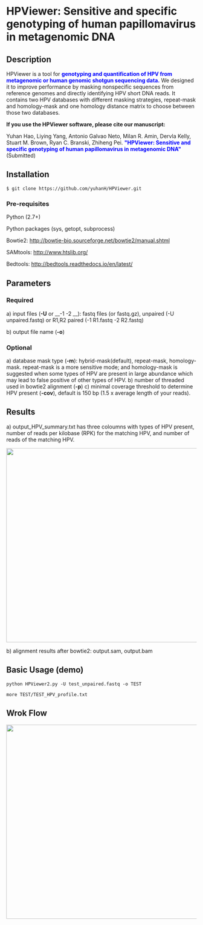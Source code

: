 # HPViewer: Sensitive and specific genotyping of human papillomavirus in metagenomic DNA

##  Description
HPViewer is a tool for <span style="color:blue">__genotyping and quantification of HPV from metagenomic or human genomic shotgun sequencing data.__</span>  We designed it to improve performance by masking nonspecific sequences from reference genomes and directly identifying HPV short DNA reads. It contains two HPV databases with different masking strategies, repeat-mask and homology-mask and one homology distance matrix to choose between those two databases.

__If you use the HPViewer software, please cite our manuscript:__

Yuhan Hao, Liying Yang, Antonio Galvao Neto, Milan R. Amin, Dervla Kelly, Stuart M. Brown, Ryan C. Branski, Zhiheng Pei.<span style="color:blue"> __"HPViewer: Sensitive and specific genotyping of human papillomavirus in metagenomic DNA"__</span>  (Submitted)



##  Installation
```{bash eval=FALSE}
$ git clone https://github.com/yuhanH/HPViewer.git
```

###  Pre-requisites

Python (2.7+)

Python packages (sys, getopt, subprocess)

Bowtie2: http://bowtie-bio.sourceforge.net/bowtie2/manual.shtml

SAMtools: http://www.htslib.org/

Bedtools: http://bedtools.readthedocs.io/en/latest/

##  Parameters
###  Required
a) input files (__-U__ or __-1  -2 __): fastq files (or fastq.gz), unpaired (-U unpaired.fastq) or R1,R2 paired (-1 R1.fastq -2 R2.fastq)

b) output file name (__-o__)

###  Optional
a) database mask type (__-m__):  hybrid-mask(default), repeat-mask, homology-mask. repeat-mask is a more sensitive mode; and homology-mask is suggested when some types of HPV are present in large abundance which may lead to false positive of other types of HPV.
b) number of threaded used in bowtie2 alignment (__-p__)
c) minimal coverage threshold to determine HPV present (__-cov__), default is 150 bp (1.5 x average length of your reads).


##  Results
a) output_HPV_summary.txt has three coloumns with types of HPV present, number of reads per kilobase (RPK) for the matching HPV, and number of reads of the matching HPV.

<p align="center"><img src="http://mathurl.com/yaps6bcj.png" height="512" /></p>



b) alignment results after bowtie2: output.sam, output.bam



##  Basic Usage (demo)
```{bash eval=FALSE}
python HPViewer2.py -U test_unpaired.fastq -o TEST
```

```{bash}
more TEST/TEST_HPV_profile.txt
```

##  Wrok Flow
<p align="center"><img src="https://github.com/yuhanH/HPViewer/blob/master/workflow.png" height="512" /></p>



